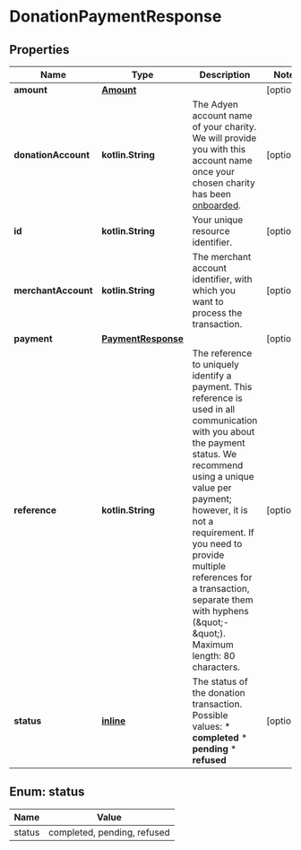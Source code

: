 
# DonationPaymentResponse

## Properties
Name | Type | Description | Notes
------------ | ------------- | ------------- | -------------
**amount** | [**Amount**](Amount.md) |  |  [optional]
**donationAccount** | **kotlin.String** | The Adyen account name of your charity. We will provide you with this account name once your chosen charity has been [onboarded](https://docs.adyen.com/online-payments/donations#onboarding). |  [optional]
**id** | **kotlin.String** | Your unique resource identifier. |  [optional]
**merchantAccount** | **kotlin.String** | The merchant account identifier, with which you want to process the transaction. |  [optional]
**payment** | [**PaymentResponse**](PaymentResponse.md) |  |  [optional]
**reference** | **kotlin.String** | The reference to uniquely identify a payment. This reference is used in all communication with you about the payment status. We recommend using a unique value per payment; however, it is not a requirement. If you need to provide multiple references for a transaction, separate them with hyphens (\&quot;-\&quot;). Maximum length: 80 characters. |  [optional]
**status** | [**inline**](#Status) | The status of the donation transaction.  Possible values: * **completed** * **pending** * **refused** |  [optional]


<a name="Status"></a>
## Enum: status
Name | Value
---- | -----
status | completed, pending, refused



